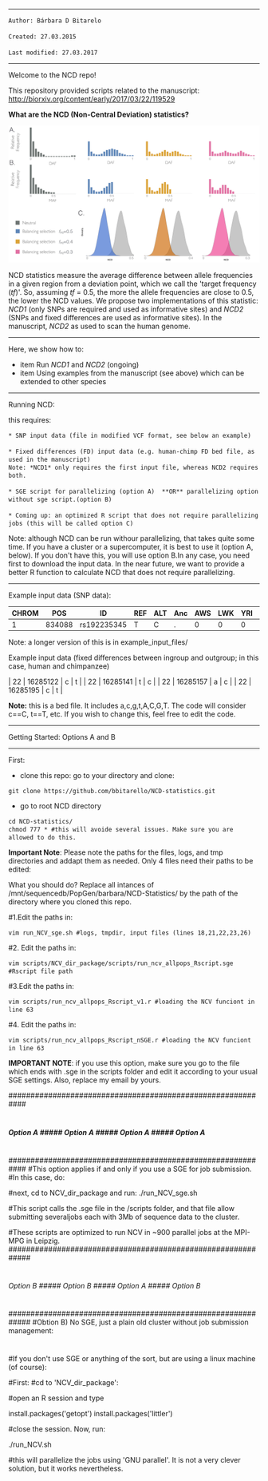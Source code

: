 **************************************************
    Author: Bárbara D Bitarelo

    Created: 27.03.2015

    Last modified: 27.03.2017

**************************************************

Welcome to the NCD repo! 

This repository provided scripts related to the manuscript: http://biorxiv.org/content/early/2017/03/22/119529


**What are the  NCD (Non-Central Deviation) statistics?**

![Fig1](Figures_main/Fig1_red.tiff)

NCD statistics measure the average difference between allele frequencies in a given region from a deviation point, which we call the 'target frequency (*tf*)'. So, assuming *tf* = 0.5, the more the allele frequencies are close to 0.5, the lower the NCD values. We propose two implementations of this statistic: *NCD1* (only SNPs are required and used as informative sites) and *NCD2* (SNPs and fixed differences are used as informative sites). In the manuscript, *NCD2* as used to scan the human genome.

*******************************************************



Here, we show how to:
* item  Run *NCD1* and *NCD2* (ongoing)
* item  Using examples from the manuscript (see above) which can be extended to other species

*************************************************************************


Running NCD:

this requires:
	
	* SNP input data (file in modified VCF format, see below an example)

	* Fixed differences (FD) input data (e.g. human-chimp FD bed file, as used in the manuscript)
	Note: *NCD1* only requires the first input file, whereas NCD2 requires both.

	* SGE script for parallelizing (option A)  **OR** parallelizing option without sge script.(option B)

	* Coming up: an optimized R script that does not require parallelizing jobs (this will be called option C)

Note: although NCD can be run withour parallelizing, that takes quite some time. If you have a cluster or a supercomputer, it is best to use it (option A, below). If you don't have this, you will use option B.In any case, you need first to download the input data. In the near future, we want to provide a better R function to calculate NCD that does not require parallelizing.

*************************************

Example input data (SNP data):


| CHROM | POS | ID | REF | ALT | Anc | AWS | LWK | YRI | CEU | FIN | GBR | TSI | CHB | CHS | JPT | MXL | CLM | PUR |
| ----- | --- | -- | --- | --- | --- | --- | --- | --- | --- | --- | --- | --- | --- | --- | --- | --- | --- | --- |
|   1   | 834088  |  rs192235345  |  T  |  C  |  .  |  0  |  0  |  0  |  0  |  0  |  0  |  0  |  0  |  1  |  0  |  0  |  0  |  0  |

Note: a longer version of this is in example_input_files/

Example input data (fixed differences between ingroup and outgroup; in this case, human and chimpanzee)

| 22 | 16285122  | c | t |
| 22 | 16285141  | t | c |
| 22 | 16285157  | a | c |
| 22 | 16285195  | c | t |

**Note:** this is a bed file. It includes a,c,g,t,A,C,G,T. The code will consider c==C, t==T, etc. If you wish to change this, feel free to edit the code.

************************************************************************
 Getting Started: Options A and B
************************************************************************

First:

* clone this repo: go to your directory and clone:

```
git clone https://github.com/bbitarello/NCD-statistics.git
```

* go to root NCD directory

```
cd NCD-statistics/
chmod 777 * #this will avoide several issues. Make sure you are allowed to do this.
```

**Important Note**: Please note the paths for the files, logs, and tmp directories and addapt them as needed. Only 4 files need their paths to be edited:

What you should do? Replace all intances of /mnt/sequencedb/PopGen/barbara/NCD-Statistics/ by the path of the directory where you cloned this repo.

#1.Edit the paths in:
 
```
vim run_NCV_sge.sh #logs, tmpdir, input files (lines 18,21,22,23,26)
```
#2. Edit the paths in:

```
vim scripts/NCV_dir_package/scripts/run_ncv_allpops_Rscript.sge #Rscript file path

```

#3.Edit the paths in:

```
vim scripts/run_ncv_allpops_Rscript_v1.r #loading the NCV funciont in line 63
```

#4. Edit the paths in:

```
vim scripts/run_ncv_allpops_Rscript_nSGE.r #loading the NCV funciont in line 63
```

**IMPORTANT NOTE**: if you use this option, make sure you go to the file which ends with .sge in the scripts folder and edit it according to your usual SGE settings. Also, replace my email by yours.


############################################################
#
##### Option A ##### Option A ##### Option A ##### Option A
#
############################################################
#This option applies if and only if you use a SGE for job submission.
#In this case, do:

#next, cd to NCV_dir_package and run:
./run_NCV_sge.sh

#This script calls the .sge file in the /scripts folder, and that file allow submitting severaljobs each with 3Mb of sequence data to the cluster.

#These scripts are optimized to run NCV in ~900 parallel jobs at the MPI-MPG in Leipzig.
#############################################################
#
###### Option B ##### Option B ##### Option A ##### Option B
#
#############################################################
#Obtion B) No SGE, just a plain old cluster without job submission management:
#
#If you don't use SGE or anything of the sort, but are using a linux machine (of course):


#First:
#cd to 'NCV_dir_package':

#open an R session and type

install.packages('getopt')
install.packages('littler')

#close the session. Now, run:

./run_NCV.sh

#this will parallelize the jobs using 'GNU parallel'. It is not a very clever solution, but it works nevertheless.


